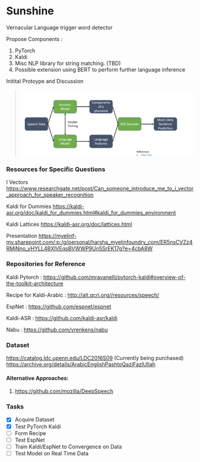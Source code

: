 # Sunshine
Vernacular Language trigger word detector


Propose Components :
1. PyTorch
2. Kaldi
3. Misc NLP library for string matching. (TBD)
4. Possible extension using BERT to perform further language inference


Initital Protoype and Discussion
> ![Prototype for ](discussion.png)


### Resources for Specific Questions
I Vectors
https://www.researchgate.net/post/Can_someone_introduce_me_to_i_vector_approach_for_speaker_recognition

Kaldi for Dummies
https://kaldi-asr.org/doc/kaldi_for_dummies.html#kaldi_for_dummies_environment

Kaldi Lattices
https://kaldi-asr.org/doc/lattices.html


Presentation
https://myelinf-my.sharepoint.com/:p:/g/personal/harsha_myelinfoundry_com/ER5nsCVZz4RMjNno_vHYLL4BXlVEqsBVWWP9Un5SrEK17g?e=4cbA8W

### Repositories for Reference
Kaldi Pytorch : https://github.com/mravanelli/pytorch-kaldi#overview-of-the-toolkit-architecture

Recipe for Kaldi-Arabic : http://alt.qcri.org//resources/speech/

EspNet : https://github.com/espnet/espnet

Kaldi-ASR : https://github.com/kaldi-asr/kaldi

Nabu : https://github.com/vrenkens/nabu

### Dataset
https://catalog.ldc.upenn.edu/LDC2016S09 (Currently being purchased) 
https://archive.org/details/ArabicEnglishPashtoQaziFazlUllah


#### Alternative Approaches: 
1. https://github.com/mozilla/DeepSpeech

### Tasks 

- [x] Acquire Dataset
- [x] Test PyTorch Kaldi
- [ ] Form Recipe
- [ ] Test EspNet
- [ ] Train Kaldi/EspNet to Convergence on Data
- [ ] Test Model on Real Time Data
